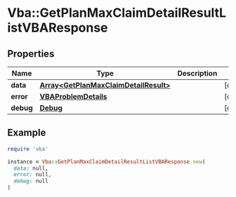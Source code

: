 # Vba::GetPlanMaxClaimDetailResultListVBAResponse

## Properties

| Name | Type | Description | Notes |
| ---- | ---- | ----------- | ----- |
| **data** | [**Array&lt;GetPlanMaxClaimDetailResult&gt;**](GetPlanMaxClaimDetailResult.md) |  | [optional] |
| **error** | [**VBAProblemDetails**](VBAProblemDetails.md) |  | [optional] |
| **debug** | [**Debug**](Debug.md) |  | [optional] |

## Example

```ruby
require 'vba'

instance = Vba::GetPlanMaxClaimDetailResultListVBAResponse.new(
  data: null,
  error: null,
  debug: null
)
```

